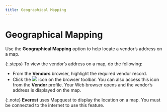```yaml
---
title: Geographical Mapping
---
```


# Geographical Mapping


Use the **Geographical Mapping**  option to help locate a vendor’s address on a map.


{:.steps}
To view the vendor’s address on a map, do the following:

- From the **Vendors** browser, highlight the required  vendor record.
- Click the ![]({{site.mv_baseurl}}/img/managing_vendors_geographical_mapping_icon.gif) icon on the browser toolbar. You can also access this icon  from the **Vendor** profile. Your  Web browser opens and the vendor’s address is displayed on the map.



{:.note}
**Everest**  uses Mapquest  to display the location on a map. You must be connected to the internet  to use this feature.
